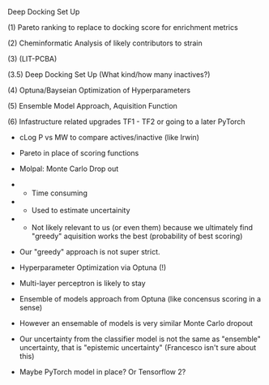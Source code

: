 Deep Docking Set Up 

(1) Pareto ranking to replace to docking score for enrichment metrics 

(2) Cheminformatic Analysis of likely contributors to strain 

(3) (LIT-PCBA)

(3.5) Deep Docking Set Up (What kind/how many inactives?)

(4) Optuna/Bayseian Optimization of Hyperparameters 

(5) Ensemble Model Approach, Aquisition Function

(6) Infastructure related upgrades TF1 - TF2 or going to a later PyTorch 

- cLog P vs MW to compare actives/inactive (like Irwin)

- Pareto in place of scoring functions 

- Molpal: Monte Carlo Drop out
- - Time consuming
- - Used to estimate uncertainity 
- - Not likely relevant to us (or even them) because we ultimately find "greedy" aquisition works the best (probability of best scoring)

- Our "greedy" approach is not super strict. 

- Hyperparameter Optimization via Optuna (!) 

- Multi-layer perceptron is likely to stay 

- Ensemble of models approach from Optuna (like concensus scoring in a sense) 

- However an ensemable of models is very similar Monte Carlo dropout 

- Our uncertainty from the classifier model is not the same as "ensemble" uncertainty, that is "epistemic uncertainty" (Francesco isn't sure about this)

- Maybe PyTorch model in place? Or Tensorflow 2? 